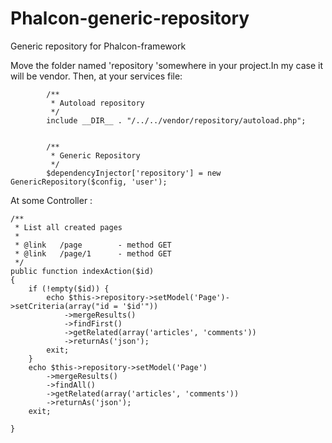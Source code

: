 # Phalcon-generic-repository
Generic repository for Phalcon-framework

Move the folder named 'repository 'somewhere in your project.In my case it will be vendor.
Then, at your services file: 
  	   
  	        /**
             * Autoload repository
             */
            include __DIR__ . "/../../vendor/repository/autoload.php";
            
            
	        /**
             * Generic Repository
             */
            $dependencyInjector['repository'] = new GenericRepository($config, 'user');
            
At some Controller :

    /**
     * List all created pages
     *
     * @link   /page        - method GET
     * @link   /page/1      - method GET
     */
    public function indexAction($id)
    {
        if (!empty($id)) {
            echo $this->repository->setModel('Page')->setCriteria(array("id = '$id'"))
                ->mergeResults()
                ->findFirst()
                ->getRelated(array('articles', 'comments'))
                ->returnAs('json');
            exit;
        }
        echo $this->repository->setModel('Page')
            ->mergeResults()
            ->findAll()
            ->getRelated(array('articles', 'comments'))
            ->returnAs('json');
        exit;

    }
